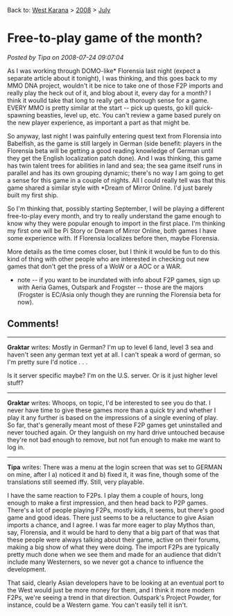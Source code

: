 Back to: [West Karana](/posts/westkarana.md) > [2008](/posts/2008/westkarana.md) > [July](./westkarana.md)
# Free-to-play game of the month?

*Posted by Tipa on 2008-07-24 09:07:04*

As I was working through DOMO-like* Florensia last night (expect a separate article about it tonight), I was thinking, and this goes back to my MMO DNA project, wouldn't it be nice to take one of those F2P imports and really play the heck out of it, and blog about it, every day for a month? I think it woulld take that long to really get a thorough sense for a game. EVERY MMO is pretty similar at the start -- pick up quests, go kill quick-spawning beasties, level up, etc. You can't review a game based purely on the new player experience, as important a part as that might be.

So anyway, last night I was painfully entering quest text from Florensia into Babelfish, as the game is still largely in German (side benefit: players in the Florensia beta will be getting a good reading knowledge of German until they get the English localization patch done). And I was thinking, this game has twin talent trees for abilities in land and sea; the sea game itself runs in parallel and has its own grouping dynamic; there's no way I am going to get a sense for this game in a couple of nights. All I could really tell was that this game shared a similar style with *Dream of Mirror Online. I'd just barely built my first ship.

So I'm thinking that, possibly starting September, I will be playing a different free-to-play every month, and try to really understand the game enough to know why they were popular enough to import in the first place. I'm thinking my first one will be Pi Story or Dream of Mirror Online, both games I have some experience with. If Florensia localizes before then, maybe Florensia.

More details as the time comes closer, but I think it would be fun to do this kind of thing with other people who are interested in checking out new games that don't get the press of a WoW or a AOC or a WAR.

* note -- if you want to be inundated with info about F2P games, sign up with Aeria Games, Outspark and Frogster -- those are the majors (Frogster is EC/Asia only though they are running the Florensia beta for now).
## Comments!

---

**Graktar** writes: Mostly in German? I'm up to level 6 land, level 3 sea and haven't seen any german text yet at all. I can't speak a word of german, so I'm pretty sure I'd notice . . .

Is it server specific maybe? I'm on the U.S. server. Or is it just higher level stuff?

---

**Graktar** writes: Whoops, on topic, I'd be interested to see you do that. I never have time to give these games more than a quick try and whether I play it any further is based on the impressions of a single evening of play. So far, that's generally meant most of these F2P games get uninstalled and never touched again. Or they languish on my hard drive untouched because they're not bad enough to remove, but not fun enough to make me want to log in.

---

**Tipa** writes: There was a menu at the login screen that was set to GERMAN on mine, after I a) noticed it and b) fixed it, it was fine, though some of the translations still seemed iffy. Still, very playable.

I have the same reaction to F2Ps. I play them a couple of hours, long enough to make a first impression, and then head back to P2P games. There's a lot of people playing F2Ps, mostly kids, it seems, but there's good game and good ideas. There just seems to be a reluctance to give Asian imports a chance, and I agree. I was far more eager to play Mythos than, say, Florensia, and it would be hard to deny that a big part of that was that these people were always talking about their game, active on their forums, making a big show of what they were doing. The import F2Ps are typically pretty much done when we see them and made for an audience that didn't include many Westerners, so we never got a chance to influence the development.

That said, clearly Asian developers have to be looking at an eventual port to the West would just be more money for them, and I think it more modern F2Ps, we're seeing a trend in that direction. Outspark's Project Powder, for instance, could be a Western game. You can't easily tell it isn't.


